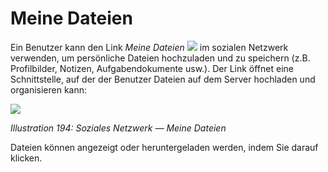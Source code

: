 # Meine Dateien

Ein Benutzer kann den Link _Meine Dateien_ ![](../../.gitbook/assets/graphics343.png) im sozialen Netzwerk verwenden, um persönliche Dateien hochzuladen und zu speichern \(z.B. Profilbilder, Notizen, Aufgabendokumente usw.\). Der Link öffnet eine Schnittstelle, auf der der Benutzer Dateien auf dem Server hochladen und organisieren kann:

![](../../.gitbook/assets/graphics344.png)

_Illustration 194: Soziales Netzwerk — Meine Dateien_

Dateien können angezeigt oder heruntergeladen werden, indem Sie darauf klicken.

